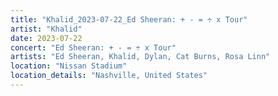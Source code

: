 ```yaml
---
title: "Khalid_2023-07-22_Ed Sheeran: + - = ÷ x Tour"
artist: "Khalid"
date: 2023-07-22
concert: "Ed Sheeran: + - = ÷ x Tour"
artists: "Ed Sheeran, Khalid, Dylan, Cat Burns, Rosa Linn"
location: "Nissan Stadium"
location_details: "Nashville, United States"
---
```


